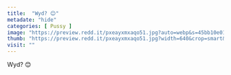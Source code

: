 ```yaml
---
title:  "Wyd? 😊"
metadate: "hide"
categories: [ Pussy ]
image: "https://preview.redd.it/pxeayxmxaqo51.jpg?auto=webp&s=45bb10e01fcdde050d5c7acf32d69074ec309e98"
thumb: "https://preview.redd.it/pxeayxmxaqo51.jpg?width=640&crop=smart&auto=webp&s=fec5930f1685b0d7a060d77a4a5d398f579db425"
visit: ""
---
```

Wyd? 😊
